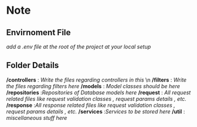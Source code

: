 # Note

## Envirnoment File

*add a .env file at the root of the project at your local setup*

## Folder Details

**/controllers** : *Write the files regarding controllers in this* \n
**/filters** : *Write the files regarding filters here*
**/models** : *Model classes should be here*
**/repositories** :*Repositories of Database models here*
**/request** : *All request related files like request validation classes , request params details , etc.*
**/response** :*All response related files like request validation classes , request params details , etc.*
**/services** :*Services to be stored here*
**/util** : *miscellaneous stuff here*
